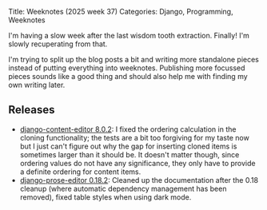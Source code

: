 Title: Weeknotes (2025 week 37)
Categories: Django, Programming, Weeknotes

I'm having a slow week after the last wisdom tooth extraction. Finally! I'm slowly recuperating from that.

I'm trying to split up the blog posts a bit and writing more standalone pieces instead of putting everything into weeknotes. Publishing more focussed pieces sounds like a good thing and should also help me with finding my own writing later.

## Releases

- [django-content-editor 8.0.2](https://pypi.org/project/django-content-editor/): I fixed the ordering calculation in the cloning functionality; the tests are a bit too forgiving for my taste now but I just can't figure out why the gap for inserting cloned items is sometimes larger than it should be. It doesn't matter though, since ordering values do not have any significance, they only have to provide a definite ordering for content items.
- [django-prose-editor 0.18.2](https://pypi.org/project/django-prose-editor/): Cleaned up the documentation after the 0.18 cleanup (where automatic dependency management has been removed), fixed table styles when using dark mode.
